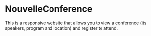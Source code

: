 # NouvelleConference
This is a responsive website that allows you to view a conference (its speakers, program and location) and register to attend.
